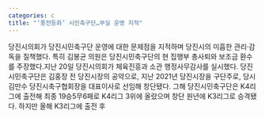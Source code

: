 ```yaml
---
categories: c
title: "‘풍전등화’ 시민축구단…부실 운영 지적"
---
```

당진시의회가 당진시민축구단 운영에 대한 문제점을 지적하며 당진시의 미흡한 관리·감독을 질책했다. 특히 김봉균 의원은 당진시민축구단의 현 집행부 총사퇴와 보조금 환수를 주장했다.지난 20일 당진시의회가 체육진흥과 소관 행정사무감사를 실시했다. 당진시민축구단은 김홍장 전 당진시장의 공약으로, 지난 2021년 당진시장을 구단주로, 당시 김만수 당진시축구협회장을 대표이사로 선임해 창단됐다. 그해 당진시민축구단은 K4리그에 출전해 최종 19승5무6패로 K4리그 3위에 올랐으며 창단 원년에 K3리그로 승격됐다. 하지만 올해 K3리그에 출전 후